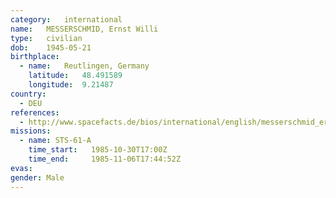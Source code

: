 ```yaml
---
category:	international
name:	MESSERSCHMID, Ernst Willi
type:	civilian
dob:	1945-05-21
birthplace:
  - name:	Reutlingen, Germany
    latitude:	48.491589
    longitude:	9.21487
country:
  - DEU
references:
  - http://www.spacefacts.de/bios/international/english/messerschmid_ernst.htm
missions:
  - name: STS-61-A
    time_start:   1985-10-30T17:00Z
    time_end:     1985-11-06T17:44:52Z
evas:
gender:	Male
---
```

